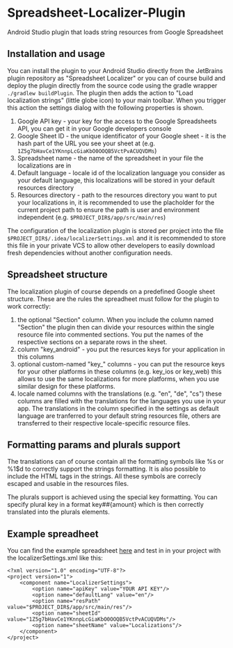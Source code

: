 # Spreadsheet-Localizer-Plugin
Android Studio plugin that loads string resources from Google Spreadsheet

## Installation and usage
You can install the plugin to your Android Studio directly from the JetBrains plugin repository as "Spreadsheet Localizer" or you can of course build and deploy the plugin directly from the source code using the gradle wrapper ```./gradlew buildPlugin```. The plugin then adds the action to "Load localization strings" (little globe icon) to your main toolbar. When you trigger this action the settings dialog with the following properties is shown.

1. Google API key - your key for the access to the Google Spreadsheets API, you can get it in your Google developers console
2. Google Sheet ID - the unique identificator of your Google sheet - it is the hash part of the URL you see your sheet at (e.g. ```1Z5g7bHavCe1YKnnpLcGiaKbO0OOQB5VctPvACUQVDMs```)
3. Spreadsheet name - the name of the spreadsheet in your file the localizations are in
4. Default language - locale id of the localization language you consider as your default language, this localizations will be stored in your default resources directory
5. Resources directory - path to the resources directory you want to put your localizations in, it is recommended to use the placholder for the current project path to ensure the path is user and environment independent (e.g. ```$PROJECT_DIR$/app/src/main/res```)

The configuration of the localization plugin is stored per project into the file ```$PROJECT_DIR$/.idea/localizerSettings.xml``` and it is recommended to store this file in your private VCS to allow other developers to easily download fresh dependencies without another configuration needs.

## Spreadsheet structure
The localization plugin of course depends on a predefined Google sheet structure. These are the rules the spreadheet must follow for the plugin to work correctly:

1. the optional "Section" column. When you include the column named "Section" the plugin then can divide your resources within the single resource file into commented sections. You put the names of the respective sections on a separate rows in the sheet.
2. column "key_android" - you put the resurces keys for your application in this columns
3. optional custom-named "key_" columns - you can put the resource keys for your other platforms in these columns (e.g. key_ios or key_web) this allows to use the same localizations for more platforms, when you use similar design for these platforms.
4. locale named columns with the translations (e.g. "en", "de", "cs") these columns are filled with the translations for the languages you use in your app. The translations in the column specified in the settings as default language are tranferred to your default string resources file, others are transferred to their respective locale-specific resource files.

## Formatting params and plurals support
The translations can of course contain all the formatting symbols like %s or %1$d to correctly support the strings formatting. It is also possible to include the HTML tags in the strings. All these symbols are correcly escaped and usable in the resources files.

The plurals support is achieved using the special key formatting. You can specify plural key in a format key##{amount} which is then correctly translated into the plurals elements.

## Example spreadheet
You can find the example spreadsheet [here](https://docs.google.com/spreadsheets/d/1Z5g7bHavCe1YKnnpLcGiaKbO0OOQB5VctPvACUQVDMs/edit#gid=0) and test in in your project with the localizerSettings.xml like this:
```
<?xml version="1.0" encoding="UTF-8"?>
<project version="1">
    <component name="LocalizerSettings">
        <option name="apiKey" value="YOUR API KEY"/>
        <option name="defaultLang" value="en"/>
        <option name="resPath" value="$PROJECT_DIR$/app/src/main/res"/>
        <option name="sheetId" value="1Z5g7bHavCe1YKnnpLcGiaKbO0OOQB5VctPvACUQVDMs"/>
        <option name="sheetName" value="Localizations"/>
    </component>
</project>
```
